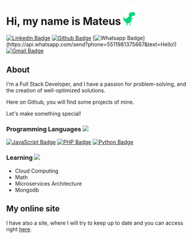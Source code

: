 # Hi, my name is Mateus <img src="https://raw.githubusercontent.com/iammateus/iammateus/assets/dino.gif" width="50px">

[![Linkedin Badge](https://img.shields.io/badge/-LinkedIn-blue?style=flat-square&logo=Linkedin&logoColor=white&link=https://www.linkedin.com/in/ronnyacacio/)](https://www.linkedin.com/in/mateussoaressilva/)
[![Github Badge](https://img.shields.io/badge/-Github-000?style=flat-square&logo=Github&logoColor=white&link=https://github.com/ronnyacacio)](https://github.com/iammateus)
[![Whatsapp Badge](https://img.shields.io/badge/-Whatsapp-4CA143?style=flat-square&labelColor=4CA143&logo=whatsapp&logoColor=white&link=https://api.whatsapp.com/send?phone=5585992681698&text=Olá!)](https://api.whatsapp.com/send?phone=5511981375667&text=Hello!)
[![Gmail Badge](https://img.shields.io/badge/-mateussoaress1997@gmail.com-c14438?style=flat-square&logo=Gmail&logoColor=white&link=mailto:mateussoaress1997@gmail.com)](mailto:mateussoaress1997@gmail.com)

## About

I'm a Full Stack Developer, and I have a passion for problem-solving, and the creation of well-optimized solutions.  

Here on Github, you will find some projects of mine.

Let's make something special!

### Programming Languages <img src="https://raw.githubusercontent.com/iammateus/iammateus/assets/guy.gif" width="45px">

[![JavaScript Badge](https://img.shields.io/badge/-JavaScript-yellow?style=flat-square&logo=JavaScript&logoColor=white&link=https://www.w3schools.com/js/default.asp)](https://www.w3schools.com/js/default.asp)
[![PHP Badge](https://img.shields.io/badge/-PHP-4f5b93?style=flat-square&logo=PHP&logoColor=white&link=https://www.php.net/)](https://www.php.net/)
[![Python Badge](https://img.shields.io/badge/-Python-3b76a8?style=flat-square&logo=Python&logoColor=white&link=https://www.python.org/)](https://www.python.org/)

### Learning <img src="https://raw.githubusercontent.com/iammateus/iammateus/assets/itachi.gif" width="45px">

 -  Cloud Computing
 -  Math
 -  Microservices Architecture
 -  Mongodb

## My online site

I have also a site, where I will try to keep up to date and you can access right [here](https://mateus.art.br/).
